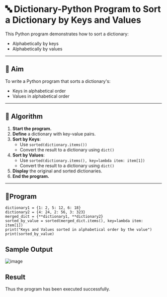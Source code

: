 # 🔤 Dictionary-Python Program to Sort a Dictionary by Keys and Values

This Python program demonstrates how to sort a dictionary:
- Alphabetically by keys
- Alphabetically by values

---

## 🎯 Aim

To write a Python program that sorts a dictionary's:
- Keys in alphabetical order
- Values in alphabetical order

---

## 🧠 Algorithm

1. **Start the program.**
2. **Define** a dictionary with key-value pairs.
3. **Sort by Keys**:
   - Use `sorted(dictionary.items())`
   - Convert the result to a dictionary using `dict()`
4. **Sort by Values**:
   - Use `sorted(dictionary.items(), key=lambda item: item[1])`
   - Convert the result to a dictionary using `dict()`
5. **Display** the original and sorted dictionaries.
6. **End the program.**

---

## 🧪Program
```
dictionary1 = {1: 2, 5: 12, 6: 18}
dictionary2 = {4: 24, 2: 56, 3: 323}
merged_dict = {**dictionary1, **dictionary2}
sorted_by_value = sorted(merged_dict.items(), key=lambda item: item[1])
print("Keys and Values sorted in alphabetical order by the value")
print(sorted_by_value)
```

## Sample Output

![image](https://github.com/user-attachments/assets/2fdd4f45-4879-46c2-a917-ca2ad214cb4b)


## Result
Thus the program has been executed successfully.

